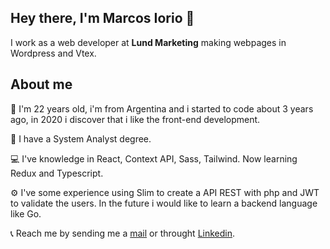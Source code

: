 ## Hey there, I'm Marcos Iorio 👋

I work as a web developer at **Lund Marketing** making webpages in Wordpress and Vtex.

## About me

👱 I'm 22 years old, i'm from Argentina and i started to code about 3 years ago, in 2020 i discover that i like the front-end development.

📖 I have a System Analyst degree.

💻 I've knowledge in React, Context API, Sass, Tailwind. Now learning Redux and Typescript.

⚙️ I've some experience using Slim to create a API REST with php and JWT to validate the users. In the future i would like to learn a backend language like Go.

📞 Reach me by sending me a [mail](marcossiorio@gmail.com) or throught [Linkedin](https://www.linkedin.com/in/marcos-ignacio-iorio/).

